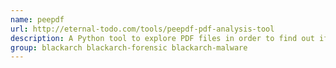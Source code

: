 ```yaml
---
name: peepdf
url: http://eternal-todo.com/tools/peepdf-pdf-analysis-tool
description: A Python tool to explore PDF files in order to find out if the file can be harmful or not.
group: blackarch blackarch-forensic blackarch-malware
---
```

